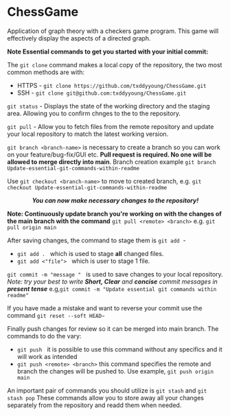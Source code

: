 # ChessGame
Application of graph theory with a checkers game program. This game will effectively display the aspects of a directed graph.

**Note Essential commands to  get you started with your initial commit:**

The `git clone` command makes a local copy of the repository, the two most common methods are with:
* HTTPS - `git clone https://github.com/txddyyoung/ChessGame.git`  
* SSH - `git clone git@github.com:txddyyoung/ChessGame.git`

`git status` - Displays the state of the working directory and the staging area. Allowing you to confirm chnges to the to the repository.

`git pull` - Allow you to fetch files from the remote repository and update your local repository to match the latest working version.

`git branch <branch-name>` is necessary to create a branch so you can work on your feature/bug-fix/GUI etc. **Pull request is required. No one will be allowed  to merge directly into main**. Branch creation example `git branch Update-essential-git-commands-within-readme`

Use `git checkout <branch-name>` to move to created branch, e.g. `git checkout Update-essential-git-commands-within-readme` 

***<p style="text-align: center;">You can now make necessary changes to the repository!</p>***
 **Note: Continuously update branch you're working on with the changes of the main branch with the command** `git pull <remote> <branch>` e.g. `git pull origin main`

After saving changes, the command to stage them is `git add`&nbsp; -
* `git add .` &nbsp; which is used to stage **all** changed files.
* `git add <"file">` &nbsp; which is user to stage 1 file.

`git commit -m "message "` &nbsp; is used to save changes to your local repository. *Note: try your best to write **Short, Clear** and **concise** commit messages in **present tense*** e.g,`git commit -m "Update essential git commands within readme"`

If you have made a mistake and want to reverse your commit use the command `git reset --soft HEAD~`

Finally push changes for review so it can be merged into main branch. The commands to do the vary:
* `git push`  &nbsp; it is possible to use this command without any specifics and it will work as intended
* `git push <remote> <branch>` this command specifies the remote and branch the changes will be pushed to. Use example, `git push origin main`

An important pair of commands you should utilize is `git stash` and `git stash pop` These commands allow you to store away all your changes separately from the repository and readd them when needed.
